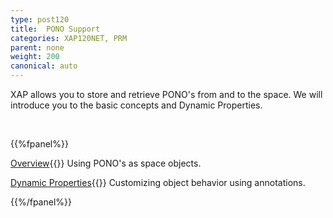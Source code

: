 ```yaml
---
type: post120
title:  PONO Support
categories: XAP120NET, PRM
parent: none
weight: 200
canonical: auto
---
```





XAP allows you to store and retrieve PONO's from and to the space. We will introduce you to the basic concepts and Dynamic Properties.


<br>

{{%fpanel%}}

[Overview](./poco-entries.html){{<wbr>}}
Using PONO's as space objects.

[Dynamic Properties](./poco-dynamic-properties.html){{<wbr>}}
Customizing object behavior using annotations.

{{%/fpanel%}}





